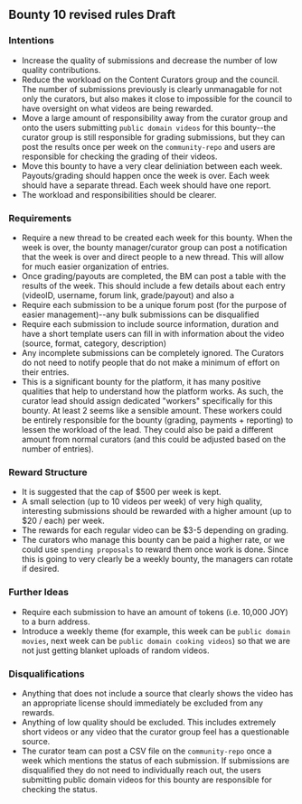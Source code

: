 ## Bounty 10 revised rules Draft

### Intentions
* Increase the quality of submissions and decrease the number of low quality contributions.
* Reduce the workload on the Content Curators group and the council. The number of submissions previously is clearly unmanagable for not only the curators, but also makes it close to impossible for the council to have oversight on what videos are being rewarded.
* Move a large amount of responsibility away from the curator group and onto the users submitting `public domain videos` for this bounty--the curator group is still responsible for grading submissions, but they can post the results once per week on the `community-repo` and users are responsible for checking the grading of their videos.
* Move this bounty to have a very clear deliniation between each week. Payouts/grading should happen once the week is over. Each week should have a separate thread. Each week should have one report.
* The workload and responsibilities should be clearer.

### Requirements
* Require a new thread to be created each week for this bounty. When the week is over, the bounty manager/curator group can post a notification that the week is over and direct people to a new thread. This will allow for much easier organization of entries.
* Once grading/payouts are completed, the BM can post a table with the results of the week. This should include a few details about each entry (videoID, username, forum link, grade/payout) and also a 
* Require each submission to be a unique forum post (for the purpose of easier management)--any bulk submissions can be disqualified
* Require each submission to include source information, duration and have a short template users can fill in with information about the video (source, format, category, description)
* Any incomplete submissions can be completely ignored. The Curators do not need to notify people that do not make a minimum of effort on their entries.
* This is a significant bounty for the platform, it has many positive qualities that help to understand how the platform works. As such, the curator lead should assign dedicated "workers" specifically for this bounty. At least 2 seems like a sensible amount. These workers could be entirely responsible for the bounty (grading, payments + reporting) to lessen the workload of the lead. They could also be paid a different amount from normal curators (and this could be adjusted based on the number of entries).

### Reward Structure
* It is suggested that the cap of $500 per week is kept.
* A small selection (up to 10 videos per week) of very high quality, interesting submissions should be rewarded with a higher amount (up to $20 / each) per week.
* The rewards for each regular video can be $3-5 depending on grading.
* The curators who manage this bounty can be paid a higher rate, or we could use `spending proposals` to reward them once work is done. Since this is going to very clearly be a weekly bounty, the managers can rotate if desired.

### Further Ideas
* Require each submission to have an amount of tokens (i.e. 10,000 JOY) to a burn address.
* Introduce a weekly theme (for example, this week can be `public domain movies`, next week can be `public domain cooking videos`) so that we are not just getting blanket uploads of random videos.

### Disqualifications
* Anything that does not include a source that clearly shows the video has an appropriate license should immediately be excluded from any rewards.
* Anything of low quality should be excluded. This includes extremely short videos or any video that the curator group feel has a questionable source.
* The curator team can post a CSV file on the `community-repo` once a week which mentions the status of each submission. If submissions are disqualified they do not need to individually reach out, the users submitting public domain videos for this bounty are responsible for checking the status.